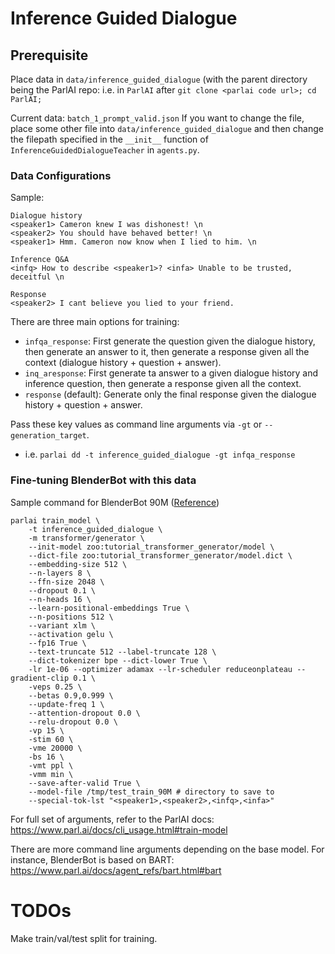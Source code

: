 # Inference Guided Dialogue 

## Prerequisite

Place data in `data/inference_guided_dialogue` (with the parent directory being the ParlAI repo: i.e. in `ParlAI` after `git clone <parlai code url>; cd ParlAI;`

Current data: `batch_1_prompt_valid.json`
If you want to change the file, place some other file into `data/inference_guided_dialogue` and then change the filepath specified in the `__init__` function of `InferenceGuidedDialogueTeacher` in `agents.py`. 


### Data Configurations

Sample: 
```
Dialogue history 
<speaker1> Cameron knew I was dishonest! \n
<speaker2> You should have behaved better! \n
<speaker1> Hmm. Cameron now know when I lied to him. \n

Inference Q&A
<infq> How to describe <speaker1>? <infa> Unable to be trusted, deceitful \n 

Response
<speaker2> I cant believe you lied to your friend.
```

There are three main options for training: 

- `infqa_response`: First generate the question given the dialogue history, then generate an answer to it, then generate a response given all the context (dialogue history + question + answer).
- `inq_aresponse`: First generate ta answer to a given dialogue history and inference question, then generate a response given all the context. 
- `response` (default): Generate only the final response given the dialogue history + question + answer. 

Pass these key values as command line arguments via `-gt` or `--generation_target`. 
- i.e. `parlai dd -t inference_guided_dialogue -gt infqa_response` 

### Fine-tuning BlenderBot with this data

Sample command for BlenderBot 90M ([Reference](https://parl.ai/projects/recipes/))
```
parlai train_model \
    -t inference_guided_dialogue \
    -m transformer/generator \
    --init-model zoo:tutorial_transformer_generator/model \
    --dict-file zoo:tutorial_transformer_generator/model.dict \
    --embedding-size 512 \
    --n-layers 8 \
    --ffn-size 2048 \
    --dropout 0.1 \
    --n-heads 16 \
    --learn-positional-embeddings True \
    --n-positions 512 \
    --variant xlm \
    --activation gelu \
    --fp16 True \
    --text-truncate 512 --label-truncate 128 \
    --dict-tokenizer bpe --dict-lower True \
    -lr 1e-06 --optimizer adamax --lr-scheduler reduceonplateau --gradient-clip 0.1 \
    -veps 0.25 \
    --betas 0.9,0.999 \
    --update-freq 1 \
    --attention-dropout 0.0 \
    --relu-dropout 0.0 \
    -vp 15 \
    -stim 60 \
    -vme 20000 \
    -bs 16 \
    -vmt ppl \
    -vmm min \
    --save-after-valid True \
    --model-file /tmp/test_train_90M # directory to save to 
    --special-tok-lst "<speaker1>,<speaker2>,<infq>,<infa>"
```

For full set of arguments, refer to the ParlAI docs: https://www.parl.ai/docs/cli_usage.html#train-model

There are more command line arguments depending on the base model. For instance, BlenderBot is based on BART: https://www.parl.ai/docs/agent_refs/bart.html#bart 


# TODOs

Make train/val/test split for training. 